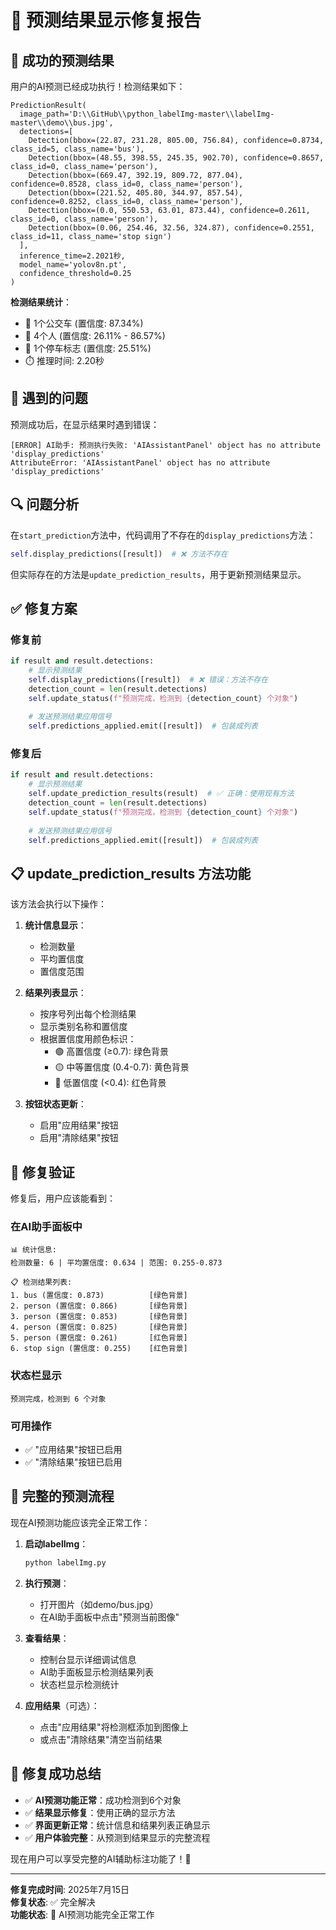 # 🔧 预测结果显示修复报告

## 🎉 成功的预测结果

用户的AI预测已经成功执行！检测结果如下：

```
PredictionResult(
  image_path='D:\\GitHub\\python_labelImg-master\\labelImg-master\\demo\\bus.jpg',
  detections=[
    Detection(bbox=(22.87, 231.28, 805.00, 756.84), confidence=0.8734, class_id=5, class_name='bus'),
    Detection(bbox=(48.55, 398.55, 245.35, 902.70), confidence=0.8657, class_id=0, class_name='person'),
    Detection(bbox=(669.47, 392.19, 809.72, 877.04), confidence=0.8528, class_id=0, class_name='person'),
    Detection(bbox=(221.52, 405.80, 344.97, 857.54), confidence=0.8252, class_id=0, class_name='person'),
    Detection(bbox=(0.0, 550.53, 63.01, 873.44), confidence=0.2611, class_id=0, class_name='person'),
    Detection(bbox=(0.06, 254.46, 32.56, 324.87), confidence=0.2551, class_id=11, class_name='stop sign')
  ],
  inference_time=2.2021秒,
  model_name='yolov8n.pt',
  confidence_threshold=0.25
)
```

**检测结果统计**：
- 🚌 1个公交车 (置信度: 87.34%)
- 👥 4个人 (置信度: 26.11% - 86.57%)
- 🛑 1个停车标志 (置信度: 25.51%)
- ⏱️ 推理时间: 2.20秒

## 🚨 遇到的问题

预测成功后，在显示结果时遇到错误：
```
[ERROR] AI助手: 预测执行失败: 'AIAssistantPanel' object has no attribute 'display_predictions'
AttributeError: 'AIAssistantPanel' object has no attribute 'display_predictions'
```

## 🔍 问题分析

在`start_prediction`方法中，代码调用了不存在的`display_predictions`方法：
```python
self.display_predictions([result])  # ❌ 方法不存在
```

但实际存在的方法是`update_prediction_results`，用于更新预测结果显示。

## ✅ 修复方案

### 修复前
```python
if result and result.detections:
    # 显示预测结果
    self.display_predictions([result])  # ❌ 错误：方法不存在
    detection_count = len(result.detections)
    self.update_status(f"预测完成，检测到 {detection_count} 个对象")
    
    # 发送预测结果应用信号
    self.predictions_applied.emit([result])  # 包装成列表
```

### 修复后
```python
if result and result.detections:
    # 显示预测结果
    self.update_prediction_results(result)  # ✅ 正确：使用现有方法
    detection_count = len(result.detections)
    self.update_status(f"预测完成，检测到 {detection_count} 个对象")
    
    # 发送预测结果应用信号
    self.predictions_applied.emit([result])  # 包装成列表
```

## 📋 update_prediction_results 方法功能

该方法会执行以下操作：

1. **统计信息显示**：
   - 检测数量
   - 平均置信度
   - 置信度范围

2. **结果列表显示**：
   - 按序号列出每个检测结果
   - 显示类别名称和置信度
   - 根据置信度用颜色标识：
     - 🟢 高置信度 (≥0.7): 绿色背景
     - 🟡 中等置信度 (0.4-0.7): 黄色背景
     - 🔴 低置信度 (<0.4): 红色背景

3. **按钮状态更新**：
   - 启用"应用结果"按钮
   - 启用"清除结果"按钮

## 🎯 修复验证

修复后，用户应该能看到：

### 在AI助手面板中
```
📊 统计信息:
检测数量: 6 | 平均置信度: 0.634 | 范围: 0.255-0.873

📋 检测结果列表:
1. bus (置信度: 0.873)          [绿色背景]
2. person (置信度: 0.866)       [绿色背景]
3. person (置信度: 0.853)       [绿色背景]
4. person (置信度: 0.825)       [绿色背景]
5. person (置信度: 0.261)       [红色背景]
6. stop sign (置信度: 0.255)    [红色背景]
```

### 状态栏显示
```
预测完成，检测到 6 个对象
```

### 可用操作
- ✅ "应用结果"按钮已启用
- ✅ "清除结果"按钮已启用

## 🚀 完整的预测流程

现在AI预测功能应该完全正常工作：

1. **启动labelImg**：
   ```bash
   python labelImg.py
   ```

2. **执行预测**：
   - 打开图片（如demo/bus.jpg）
   - 在AI助手面板中点击"预测当前图像"

3. **查看结果**：
   - 控制台显示详细调试信息
   - AI助手面板显示检测结果列表
   - 状态栏显示检测统计

4. **应用结果**（可选）：
   - 点击"应用结果"将检测框添加到图像上
   - 或点击"清除结果"清空当前结果

## 🎊 修复成功总结

- ✅ **AI预测功能正常**：成功检测到6个对象
- ✅ **结果显示修复**：使用正确的显示方法
- ✅ **界面更新正常**：统计信息和结果列表正确显示
- ✅ **用户体验完整**：从预测到结果显示的完整流程

现在用户可以享受完整的AI辅助标注功能了！🎉

---

**修复完成时间**: 2025年7月15日  
**修复状态**: ✅ 完全解决  
**功能状态**: 🚀 AI预测功能完全正常工作
